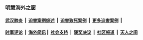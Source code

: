 
### 明慧海外之窗

####  [武汉肺炎](indexes/365.md?t=03160700) &nbsp;|&nbsp;  [迫害案例综述](indexes/328.md?t=03160700) &nbsp;|&nbsp; [迫害致死案例](indexes/277.md?t=03160700)  &nbsp;|&nbsp; [更多迫害案例](indexes/81.md?t=03160700)  &nbsp;|&nbsp; 
####  [时事评论](indexes/19.md?t=03160700) &nbsp;|&nbsp; [海外简讯](indexes/245.md?t=03160700)&nbsp;|&nbsp;  [社会支持](indexes/140.md?t=03160700) &nbsp;|&nbsp; [褒奖决议](indexes/282.md?t=03160700) &nbsp;|&nbsp; [社区报道](indexes/91.md?t=03160700)  &nbsp;|&nbsp; [天人之间](indexes/78.md?t=03160700) 

